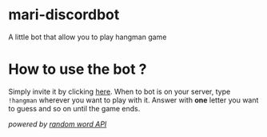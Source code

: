 # mari-discordbot
A little bot that allow you to play hangman game

# How to use the bot ?
Simply invite it by clicking [here](https://discord.com/api/oauth2/authorize?client_id=1072254344356954113&permissions=274877974528&scope=bot).
When to bot is on your server, type ```!hangman``` wherever you want to play with it. Answer with **one** letter you want to guess and so on until the game ends.


*powered by [random word API](https://api-ninjas.com/)*
